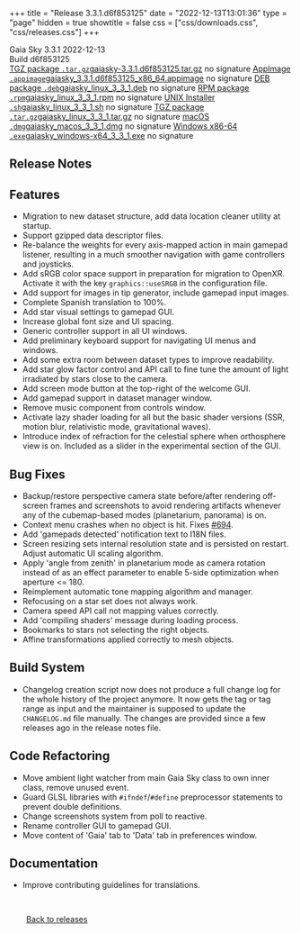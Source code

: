 +++
title = "Release 3.3.1.d6f853125"
date = "2022-12-13T13:01:36"
type = "page"
hidden = true
showtitle = false
css = ["css/downloads.css", "css/releases.css"]
+++

<div class="download-container">
<div id="download-title">
<i class="gs-mdi-tag"></i>
Gaia Sky <span class="downloads-version">3.3.1</span> 
<time class="downloads-releasedate" datetime="2022-12-13T13:01:36" title="Published: 2022-12-13T13:01:36"><i class="gs-mdi-calendar"></i> 2022-12-13</time>
<div class="downloads-build">Build d6f853125</div></div>
<div class="download-section">
<a href="https://gaia.ari.uni-heidelberg.de/gaiasky/releases/3.3.1.d6f853125/gaiasky-3.3.1.d6f853125.tar.gz" class="download-button"><i class="gs-mdi-zip-box icon-button"></i> TGZ package <code>.tar.gz</code><span class="download-sub">gaiasky-3.3.1.d6f853125.tar.gz</span></a>
<span class="signature">no signature</span>
<a href="https://gaia.ari.uni-heidelberg.de/gaiasky/releases/3.3.1.d6f853125/gaiasky_3.3.1.d6f853125_x86_64.appimage" class="download-button"><i class="gs-material-symbols-box icon-button"></i> AppImage <code>.appimage</code><span class="download-sub">gaiasky_3.3.1.d6f853125_x86_64.appimage</span></a>
<span class="signature">no signature</span>
<a href="https://gaia.ari.uni-heidelberg.de/gaiasky/releases/3.3.1.d6f853125/gaiasky_linux_3_3_1.deb" class="download-button"><i class="gs-mdi-debian icon-button"></i> DEB package <code>.deb</code><span class="download-sub">gaiasky_linux_3_3_1.deb</span></a>
<span class="signature">no signature</span>
<a href="https://gaia.ari.uni-heidelberg.de/gaiasky/releases/3.3.1.d6f853125/gaiasky_linux_3_3_1.rpm" class="download-button"><i class="gs-mdi-fedora icon-button"></i> RPM package <code>.rpm</code><span class="download-sub">gaiasky_linux_3_3_1.rpm</span></a>
<span class="signature">no signature</span>
<a href="https://gaia.ari.uni-heidelberg.de/gaiasky/releases/3.3.1.d6f853125/gaiasky_linux_3_3_1.sh" class="download-button"><i class="gs-token-unix icon-button"></i> UNIX Installer <code>.sh</code><span class="download-sub">gaiasky_linux_3_3_1.sh</span></a>
<span class="signature">no signature</span>
<a href="https://gaia.ari.uni-heidelberg.de/gaiasky/releases/3.3.1.d6f853125/gaiasky_linux_3_3_1.tar.gz" class="download-button"><i class="gs-mdi-zip-box icon-button"></i> TGZ package <code>.tar.gz</code><span class="download-sub">gaiasky_linux_3_3_1.tar.gz</span></a>
<span class="signature">no signature</span>
<a href="https://gaia.ari.uni-heidelberg.de/gaiasky/releases/3.3.1.d6f853125/gaiasky_macos_3_3_1.dmg" class="download-button"><i class="gs-fa6-brands-apple icon-button"></i> macOS <code>.dmg</code><span class="download-sub">gaiasky_macos_3_3_1.dmg</span></a>
<span class="signature">no signature</span>
<a href="https://gaia.ari.uni-heidelberg.de/gaiasky/releases/3.3.1.d6f853125/gaiasky_windows-x64_3_3_1.exe" class="download-button"><i class="gs-fa6-brands-windows icon-button"></i> Windows x86-64 <code>.exe</code><span class="download-sub">gaiasky_windows-x64_3_3_1.exe</span></a>
<span class="signature">no signature</span>
</div>
</div>

<section class="release-notes">

# Release Notes


## Features
- Migration to new dataset structure, add data location cleaner utility at startup.
- Support gzipped data descriptor files.
- Re-balance the weights for every axis-mapped action in main gamepad listener, resulting in a much smoother navigation with game controllers and joysticks.
- Add sRGB color space support in preparation for migration to OpenXR. Activate it with the key `graphics::useSRGB` in the configuration file.
- Add support for images in tip generator, include gamepad input images.
- Complete Spanish translation to 100%.
- Add star visual settings to gamepad GUI.
- Increase global font size and UI spacing.
- Generic controller support in all UI windows.
- Add preliminary keyboard support for navigating UI menus and windows.
- Add some extra room between dataset types to improve readability.
- Add star glow factor control and API call to fine tune the amount of light irradiated by stars close to the camera.
- Add screen mode button at the top-right of the welcome GUI.
- Add gamepad support in dataset manager window.
- Remove music component from controls window.
- Activate lazy shader loading for all but the basic shader versions (SSR, motion blur, relativistic mode, gravitational waves).
- Introduce index of refraction for the celestial sphere when orthosphere view is on. Included as a slider in the experimental section of the GUI.

## Bug Fixes
- Backup/restore perspective camera state before/after rendering off-screen frames and screenshots to avoid rendering artifacts whenever any of the cubemap-based modes (planetarium, panorama) is on.
- Context menu crashes when no object is hit. Fixes [#694](https://codeberg.org/gaiasky/gaiasky/issues/694).
- Add 'gamepads detected' notification text to I18N files.
- Screen resizing sets internal resolution state and is persisted on restart. Adjust automatic UI scaling algorithm.
- Apply 'angle from zenith' in planetarium mode as camera rotation instead of as an effect parameter to enable 5-side optimization when aperture <= 180.
- Reimplement automatic tone mapping algorithm and manager.
- Refocusing on a star set does not always work.
- Camera speed API call not mapping values correctly.
- Add 'compiling shaders' message during loading process.
- Bookmarks to stars not selecting the right objects.
- Affine transformations applied correctly to mesh objects.

## Build System
- Changelog creation script now does not produce a full change log for the whole history of the project anymore. It now gets the tag or tag range as input and the maintainer is supposed to update the   `CHANGELOG.md` file manually. The changes are provided since a few releases ago in the release notes file.

## Code Refactoring
- Move ambient light watcher from main Gaia Sky class to own inner class, remove unused event.
- Guard GLSL libraries with `#ifndef`/`#define` preprocessor statements to prevent double definitions.
- Change screenshots system from poll to reactive.
- Rename controller GUI to gamepad GUI.
- Move content of 'Gaia' tab to 'Data' tab in preferences window.

## Documentation
- Improve contributing guidelines for translations.
</section>


<p class="center-text" style="padding: 30px;"><a href="/downloads/releases"><i class="gs-mdi-arrow-left-bold-circle"></i> Back to releases</a>
</p>
